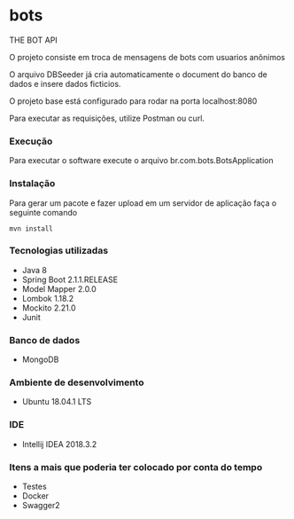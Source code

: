 # bots
THE BOT API

O projeto consiste em troca de mensagens de bots com usuarios anônimos

O arquivo DBSeeder já cria automaticamente o document do banco de dados e insere dados ficticios.

O projeto base está configurado para rodar na porta localhost:8080

Para executar as requisições, utilize Postman ou curl.

### Execução

Para executar o software execute o arquivo br.com.bots.BotsApplication

### Instalação

Para gerar um pacote e fazer upload em um servidor de aplicação faça o seguinte comando

```
mvn install
```

### Tecnologias utilizadas

- Java 8
- Spring Boot 2.1.1.RELEASE
- Model Mapper 2.0.0
- Lombok 1.18.2
- Mockito 2.21.0
- Junit

### Banco de dados
- MongoDB

### Ambiente de desenvolvimento
- Ubuntu 18.04.1 LTS

### IDE
- Intellij IDEA 2018.3.2

### Itens a mais que poderia ter colocado por conta do tempo

- Testes
- Docker
- Swagger2
